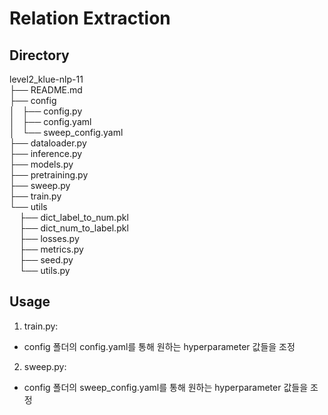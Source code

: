 # Relation Extraction

## Directory

level2_klue-nlp-11   
├── README.md   
├── config   
│   ├── config.py   
│   ├── config.yaml   
│   └── sweep_config.yaml   
├── dataloader.py   
├── inference.py   
├── models.py   
├── pretraining.py   
├── sweep.py   
├── train.py   
└── utils   
&nbsp;&nbsp;&nbsp;&nbsp;├── dict_label_to_num.pkl      
&nbsp;&nbsp;&nbsp;&nbsp;├── dict_num_to_label.pkl   
&nbsp;&nbsp;&nbsp;&nbsp;├── losses.py   
&nbsp;&nbsp;&nbsp;&nbsp;├── metrics.py   
&nbsp;&nbsp;&nbsp;&nbsp;├── seed.py   
&nbsp;&nbsp;&nbsp;&nbsp;└── utils.py   

## Usage

1. train.py: 
  * config 폴더의 config.yaml를 통해 원하는 hyperparameter 값들을 조정

2. sweep.py:
  * config 폴더의 sweep_config.yaml를 통해 원하는 hyperparameter 값들을 조정

